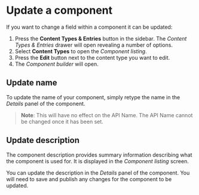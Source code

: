 # Update a component

If you want to change a field within a component it can be updated:

1.  Press the **Content Types & Entries** button in the sidebar. The _Content Types & Entries_ drawer will open revealing a number of options.
2.  Select **Content Types** to open the _Component listing_.
3.  Press the **Edit** button next to the content type you want to edit.
4.  The _Component builder_ will open.

## Update name

To update the name of your component, simply retype the name in the _Details_ panel of the component.

> **Note**: This will have no effect on the API Name. The API Name cannot be changed once it has been set.

## Update description

The component description provides summary information describing what the component is used for. It is displayed in the _Component listing_ screen.

You can update the description in the _Details_ panel of the component. You will need to save and publish any changes for the component to be updated.
